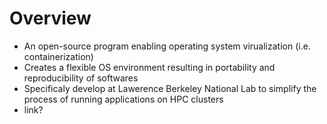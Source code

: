 # Overview

- An open-source program enabling operating system virualization (i.e. containerization)
- Creates a flexible OS environment resulting in portability and reproducibility of softwares 
- Specificaly develop at Lawerence Berkeley National Lab to simplify the process of running applications on HPC clusters 
- link?


